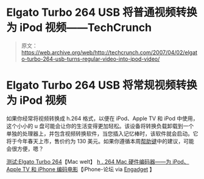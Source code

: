 # Elgato Turbo 264 USB 将普通视频转换为 iPod 视频——TechCrunch

> 原文：<https://web.archive.org/web/http://techcrunch.com/2007/04/02/elgato-turbo-264-usb-turns-regular-video-into-ipod-video/>

# Elgato Turbo 264 USB 将常规视频转换为 iPod 视频

如果你经常将视频转换成 h.264 格式，以便在 iPod、Apple TV 和 iPod 中使用，这个小小的 u 盘可能会让你的生活变得更加轻松。该设备将转换负载卸载到一个单独的处理器上，并包含视频转换软件，当您插入记忆棒时，该软件就会启动。它将于今年春天上市，售价约为 130 美元。如果你遵循本周[帮助键](https://web.archive.org/web/20220618002105/http://crunchgear.com/2007/04/02/help-key-putting-video-onto-your-apple-tv/)中的建议，可能会很方便，嗯？

[测试:Elgato Turbo 264](https://web.archive.org/web/20220618002105/http://www.macwelt.de/tests/fav/344806/index.html)【Mac welt】
[h . 264 Mac 硬件编码器——为 iPod、Apple TV 和 iPhone 编码电影](https://web.archive.org/web/20220618002105/http://iphone-scene.com/iphone-forums/iphone-software-forum/2007/apr/02/h-264-hardware-encoder-mac-encode-movies-ipod-apple-)【iPhone-论坛 via [Engadget](https://web.archive.org/web/20220618002105/http://www.engadget.com/2007/04/02/elgatos-turbo-264-usb-stick-painlessly-coverts-vidz-to-h-264/) 】
